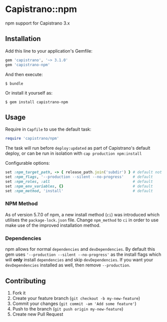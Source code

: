 # Capistrano::npm

npm support for Capistrano 3.x

## Installation

Add this line to your application's Gemfile:

```ruby
gem 'capistrano', '~> 3.1.0'
gem 'capistrano-npm'
```

And then execute:

    $ bundle

Or install it yourself as:

    $ gem install capistrano-npm

## Usage

Require in `Capfile` to use the default task:

```ruby
require 'capistrano/npm'
```

The task will run before `deploy:updated` as part of Capistrano's default deploy,
or can be run in isolation with `cap production npm:install`

Configurable options:

```ruby
set :npm_target_path, -> { release_path.join('subdir') } # default not set
set :npm_flags, '--production --silent --no-progress'    # default
set :npm_roles, :all                                     # default
set :npm_env_variables, {}                               # default
set :npm_method, 'install'                               # default 
```

### NPM Method
As of version 5.7.0 of npm, a new install method (`ci`) was introduced which utilises
the `package-lock.json` file. Change `npm_method` to `ci` in order to use make
use of the improved installation method.

### Dependencies

npm allows for normal `dependencies` and `devDependencies`. By default this gem uses `'--production --silent --no-progress'` as the install flags which will **only** install `dependencies` and skip `devDependencies`. If you want your `devDependencies` installed as well, then remove `--production`.

## Contributing

1. Fork it
2. Create your feature branch (`git checkout -b my-new-feature`)
3. Commit your changes (`git commit -am 'Add some feature'`)
4. Push to the branch (`git push origin my-new-feature`)
5. Create new Pull Request
